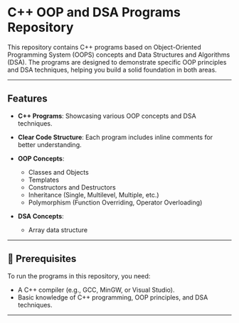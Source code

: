 # C++ OOP and DSA Programs Repository

This repository contains C++ programs based on Object-Oriented Programming System (OOPS) concepts and Data Structures and Algorithms (DSA). The programs are designed to demonstrate specific OOP principles and DSA techniques, helping you build a solid foundation in both areas.

---

## Features

- **C++ Programs**: Showcasing various OOP concepts and DSA techniques.
- **Clear Code Structure**: Each program includes inline comments for better understanding.
- **OOP Concepts**:
  - Classes and Objects
  - Templates
  - Constructors and Destructors
  - Inheritance (Single, Multilevel, Multiple, etc.)
  - Polymorphism (Function Overriding, Operator Overloading)
   
- **DSA Concepts**:
  - Array data structure  

---

## 🔧 Prerequisites

To run the programs in this repository, you need:

- A C++ compiler (e.g., GCC, MinGW, or Visual Studio).
- Basic knowledge of C++ programming, OOP principles, and DSA techniques.

---
